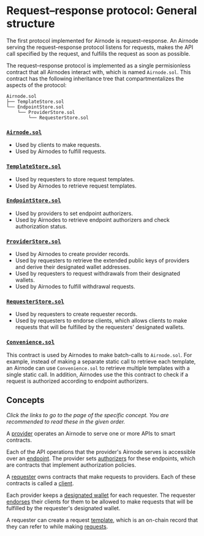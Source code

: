 # Request–response protocol: General structure

The first protocol implemented for Airnode is request–response.
An Airnode serving the request–response protocol listens for requests, makes the API call specified by the request, and fulfills the request as soon as possible.

The request–response protocol is implemented as a single permisionless contract that all Airnodes interact with, which is named `Airnode.sol`.
This contract has the following inheritance tree that compartmentalizes the aspects of the protocol:

```
Airnode.sol
├── TemplateStore.sol
└── EndpointStore.sol
    └── ProviderStore.sol
        └── RequesterStore.sol
```

### [`Airnode.sol`](https://github.com/api3dao/airnode/blob/master/packages/protocol/contracts/Airnode.sol)

- Used by clients to make requests.
- Used by Airnodes to fulfill requests.

### [`TemplateStore.sol`](https://github.com/api3dao/airnode/blob/master/packages/protocol/contracts/TemplateStore.sol)

- Used by requesters to store request templates.
- Used by Airnodes to retrieve request templates.

### [`EndpointStore.sol`](https://github.com/api3dao/airnode/blob/master/packages/protocol/contracts/EndpointStore.sol)

- Used by providers to set endpoint authorizers.
- Used by Airnodes to retrieve endpoint authorizers and check authorization status.

### [`ProviderStore.sol`](https://github.com/api3dao/airnode/blob/master/packages/protocol/contracts/ProviderStore.sol)

- Used by Airnodes to create provider records.
- Used by requesters to retrieve the extended public keys of providers and derive their designated wallet addresses.
- Used by requesters to request withdrawals from their designated wallets.
- Used by Airnodes to fulfill withdrawal requests.

### [`RequesterStore.sol`](https://github.com/api3dao/airnode/blob/master/packages/protocol/contracts/RequesterStore.sol)

- Used by requesters to create requester records.
- Used by requesters to endorse clients, which allows clients to make requests that will be fulfilled by the requesters' designated wallets.

### [`Convenience.sol`](https://github.com/api3dao/airnode/blob/master/packages/protocol/contracts/Convenience.sol)

This contract is used by Airnodes to make batch-calls to `Airnode.sol`.
For example, instead of making a separate static call to retrieve each template, an Airnode can use `Convenience.sol` to retrieve multiple templates with a single static call.
In addition, Airnodes use the this contract to check if a request is authorized according to endpoint authorizers.

## Concepts

*Click the links to go to the page of the specific concept.
You are recommended to read these in the given order.*

A [provider](/request-response-protocol/3-2-provider.md) operates an Airnode to serve one or more APIs to smart contracts.

Each of the API operations that the provider's Airnode serves is accessible over an [endpoint](/request-response-protocol/3-3-endpoint.md).
The provider sets [authorizers](/request-response-protocol/3-4-authorizer.md) for these endpoints, which are contracts that implement authorization policies.

A [requester](/request-response-protocol/3-5-requester.md) owns contracts that make requests to providers.
Each of these contracts is called a [client](/request-response-protocol/3-6-client.md).

Each provider keeps a [designated wallet](/request-response-protocol/3-7-designated-wallet.md) for each requester.
The requester [endorses](/request-response-protocol/3-8-endorsement.md) their clients for them to be allowed to make requests that will be fulfilled by the requester's designated wallet.

A requester can create a request [template](/request-response-protocol/3-9-template.md), which is an on-chain record that they can refer to while making [requests](/request-response-protocol/3-10-request.md).
